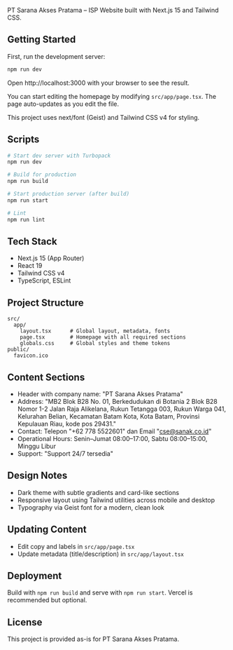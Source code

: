 PT Sarana Akses Pratama – ISP Website built with Next.js 15 and Tailwind CSS.

## Getting Started

First, run the development server:

```bash
npm run dev
```

Open http://localhost:3000 with your browser to see the result.

You can start editing the homepage by modifying `src/app/page.tsx`. The page auto-updates as you edit the file.

This project uses next/font (Geist) and Tailwind CSS v4 for styling.

## Scripts

```bash
# Start dev server with Turbopack
npm run dev

# Build for production
npm run build

# Start production server (after build)
npm run start

# Lint
npm run lint
```

## Tech Stack

- Next.js 15 (App Router)
- React 19
- Tailwind CSS v4
- TypeScript, ESLint

## Project Structure

```
src/
  app/
    layout.tsx      # Global layout, metadata, fonts
    page.tsx        # Homepage with all required sections
    globals.css     # Global styles and theme tokens
public/
  favicon.ico
```

## Content Sections

- Header with company name: "PT Sarana Akses Pratama"
- Address: "MB2 Blok B28 No. 01, Berkedudukan di Botania 2 Blok B28 Nomor 1-2 Jalan Raja Alikelana, Rukun Tetangga 003, Rukun Warga 041, Kelurahan Belian, Kecamatan Batam Kota, Kota Batam, Provinsi Kepulauan Riau, kode pos 29431."
- Contact: Telepon "+62 778 5522601" dan Email "cse@sanak.co.id"
- Operational Hours: Senin–Jumat 08:00–17:00, Sabtu 08:00–15:00, Minggu Libur
- Support: "Support 24/7 tersedia"

## Design Notes

- Dark theme with subtle gradients and card-like sections
- Responsive layout using Tailwind utilities across mobile and desktop
- Typography via Geist font for a modern, clean look

## Updating Content

- Edit copy and labels in `src/app/page.tsx`
- Update metadata (title/description) in `src/app/layout.tsx`

## Deployment

Build with `npm run build` and serve with `npm run start`. Vercel is recommended but optional.

## License

This project is provided as-is for PT Sarana Akses Pratama.
